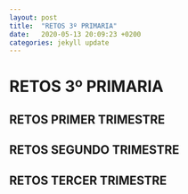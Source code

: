 ```yaml
---
layout: post
title:  "RETOS 3º PRIMARIA"
date:   2020-05-13 20:09:23 +0200
categories: jekyll update
---
```


# RETOS 3º PRIMARIA

## RETOS PRIMER TRIMESTRE

## RETOS SEGUNDO TRIMESTRE

## RETOS TERCER TRIMESTRE
